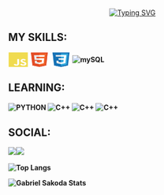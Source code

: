 <div style="display: inline_block"><br>
<p align="center"><a href="https://git.io/typing-svg"><img src="https://readme-typing-svg.demolab.com?font=Fira+Code&pause=1000&color=7540F7&center=true&random=false&width=435&lines=Estudante+de+programa%C3%A7%C3%A3o" alt="Typing SVG" /></a></p>
<h2><strong>MY SKILLS:</h2>
  <img align="center" alt="Js" height="30" width="40" src="https://raw.githubusercontent.com/devicons/devicon/master/icons/javascript/javascript-plain.svg">
  <img align="center" alt="HTML" height="30" width="40" src="https://raw.githubusercontent.com/devicons/devicon/master/icons/html5/html5-original.svg">
  <img align="center" alt="CSS" height="30" width="40" src="https://raw.githubusercontent.com/devicons/devicon/master/icons/css3/css3-original.svg">
  <img align="center" alt="mySQL" height="30" width="40" src="https://cdn.jsdelivr.net/gh/devicons/devicon/icons/mysql/mysql-original-wordmark.svg" />
<h2><strong>LEARNING:</h2>
  <img align="center" alt="PYTHON" height="30" width="40" src="https://cdn.jsdelivr.net/gh/devicons/devicon/icons/python/python-original.svg"/>
  <img align="center" alt="C++" height="30" width="40" src="https://raw.githubusercontent.com/isocpp/logos/master/cpp_logo.svg"/>
  <img align="center" alt="C++" height="30" width="40" src="https://cdn.jsdelivr.net/gh/devicons/devicon/icons/react/react-original.svg" />
  <img align="center" alt="C++" height="30" width="40" src="https://cdn.jsdelivr.net/gh/devicons/devicon/icons/nodejs/nodejs-original.svg" />



</div>
  <h2><strong>SOCIAL:</h2>
<div> 
  <a href="https://www.instagram.com/sakoda999/" target="_blank"><img src="https://img.shields.io/badge/-Instagram-%23E4405F?style=for-the-badge&logo=instagram&logoColor=white" target="_blank"></a
  <a href="https://www.linkedin.com/in/gabriel-sakoda-44018a28b/" target="_blank"><img src="https://img.shields.io/badge/LinkedIn-0077B5?style=for-the-badge&logo=linkedin&logoColor=white" target="_blank"></a
                                                                                                                                                                                                             
##
   ![Top Langs](https://github-readme-stats.vercel.app/api/top-langs/?username=GabrielSakoda&langs_count=8&theme=dracula)

![Gabriel Sakoda Stats](https://github-readme-stats.vercel.app/api?username=GabrielSakoda&show_icons=true&theme=dracula)

